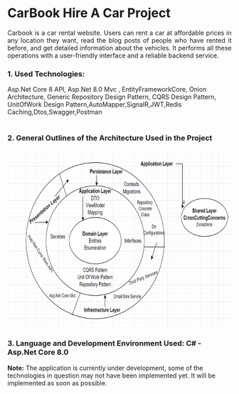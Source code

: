 <h1>CarBook Hire A Car Project</h1>
<p align="justify">Carbook is a car rental website. Users can rent a car at affordable prices in any location they want, read the blog posts of people who have rented it before, and get detailed information about the vehicles. It performs all these operations with a user-friendly interface and a reliable backend service.</p>

<h3>1. Used Technologies:</h3>
Asp.Net Core 8 API, Asp.Net 8.0 Mvc , EntityFrameworkCore, Onion Architecture,
Generic Repository Design Pattern, CQRS Design Pattern, UnitOfWork Design Pattern,AutoMapper,SignalR,JWT,Redis Caching,Dtos,Swagger,Postman <br><br>

<h3>2. General Outlines of the Architecture Used in the Project</h3>
<img src="Presentation/HireACar.API/wwwroot/ProjectArch/HireACarArch3.PNG" height="400px" width="650px">
<h3>3. Language and Development Environment Used: C# - Asp.Net Core 8.0</h3>

<b>Note:</b> The application is currently under development, some of the technologies in question may not have been implemented yet. It will be implemented as soon as possible.
